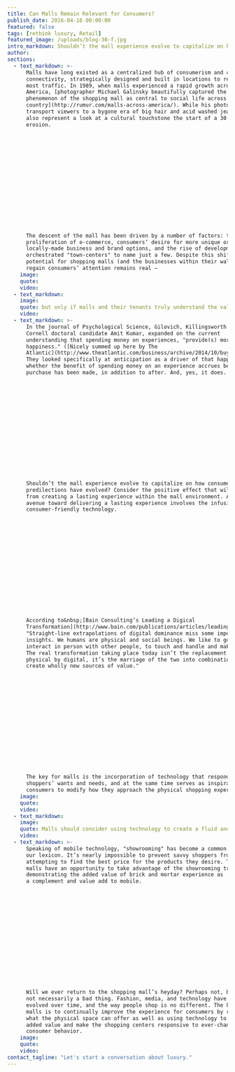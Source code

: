 ```yaml
---
title: Can Malls Remain Relevant for Consumers?
publish_date: 2016-04-16 00:00:00
featured: false
tags: [rethink luxury, Retail]
featured_image: /uploads/blog-30-f.jpg
intro_markdown: Shouldn’t the mall experience evolve to capitalize on how consumers’ predilections have changed?​
author:
sections:
  - text_markdown: >-
      Malls have long existed as a centralized hub of consumerism and cultural
      connectivity, strategically designed and built in locations to receive the
      most traffic. In 1989, when malls experienced a rapid growth across
      America, [photographer Michael Galinsky beautifully captured the cultural
      phenomenon of the shopping mall as central to social life across the
      country](http://rumur.com/malls-across-america/). While his photos now
      transport viewers to a bygone era of big hair and acid washed jeans, they
      also represent a look at a cultural touchstone the start of a 30 year
      erosion.

















      The descent of the mall has been driven by a number of factors: the
      proliferation of e-commerce, consumers’ desire for more unique or
      locally-made business and brand options, and the rise of development
      orchestrated "town-centers" to name just a few. Despite this shift, the
      potential for shopping malls (and the businesses within their walls) to
      regain consumers’ attention remains real – ​
    image:
    quote:
    video:
  - text_markdown:
    image:
    quote: but only if malls and their tenants truly understand the value that consumers now place on experience.
    video:
  - text_markdown: >-
      In the journal of Psychological Science, Gilovich, Killingsworth and
      Cornell doctoral candidate Amit Kumar, expanded on the current
      understanding that spending money on experiences, "provide(s) more enduring
      happiness." ([Nicely summed up here by The
      Atlantic](http://www.theatlantic.com/business/archive/2014/10/buy-experiences/381132/))
      They looked specifically at anticipation as a driver of that happiness;
      whether the benefit of spending money on an experience accrues before the
      purchase has been made, in addition to after. And, yes, it does.

















      Shouldn’t the mall experience evolve to capitalize on how consumers’
      predilections have evolved? Consider the positive effect that will come
      from creating a lasting experience within the mall environment. A viable
      avenue toward delivering a lasting experience involves the infusion of
      consumer-friendly technology.

















      According to&nbsp;[Bain Consulting’s Leading a Digical
      Transformation](http://www.bain.com/publications/articles/leading-a-digical-transformation.aspx),
      "Straight-line extrapolations of digital dominance miss some important
      insights. We humans are physical and social beings. We like to go out, to
      interact in person with other people, to touch and handle and make things.
      The real transformation taking place today isn’t the replacement of
      physical by digital, it’s the marriage of the two into combinations that
      create wholly new sources of value."

















      The key for malls is the incorporation of technology that responds to
      shoppers’ wants and needs, and at the same time serves as inspiration for
      consumers to modify how they approach the physical shopping experience.​
    image:
    quote:
    video:
  - text_markdown:
    image:
    quote: Malls should consider using technology to create a fluid and personalized journey through the mall that delivers unexpected engagement along the way.
    video:
  - text_markdown: >-
      Speaking of mobile technology, "showrooming" has become a common part of
      our lexicon. It’s nearly impossible to prevent savvy shoppers from
      attempting to find the best price for the products they desire. That said,
      malls have an opportunity to take advantage of the showrooming trend by
      demonstrating the added value of brick and mortar experience as
      a complement and value add to mobile.

















      Will we ever return to the shopping mall’s heyday? Perhaps not, but that’s
      not necessarily a bad thing. Fashion, media, and technology have all
      evolved over time, and the way people shop is no different. The key for
      malls is to continually improve the experience for consumers by reimagining
      what the physical space can offer as well as using technology to provide
      added value and make the shopping centers responsive to ever-changing
      consumer behavior.​
    image:
    quote:
    video:
contact_tagline: "Let's start a conversation about luxury."
---
```



